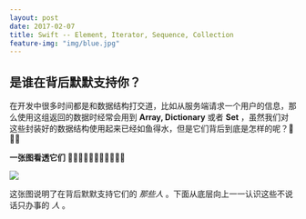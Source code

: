 ```yaml
---
layout: post
date: 2017-02-07
title: Swift -- Element, Iterator, Sequence, Collection
feature-img: "img/blue.jpg"
---
```


是谁在背后默默支持你？
---

在开发中很多时间都是和数据结构打交道，比如从服务端请求一个用户的信息，那么使用这组返回的数据时经常会用到 **Array, Dictionary** 或者 **Set** ，虽然我们对这些封装好的数据结构使用起来已经如鱼得水，但是它们背后到底是怎样的呢？🤔🤔🤔

**一张图看透它们** 🤘🤘🤘🤘🤘🤘🤘🤘🤘🤘🤘

![](http://ogkg37m8j.bkt.clouddn.com/image/swift/element-iterator-sequence-collection/summery.jpg)

这张图说明了在背后默默支持它们的 *那些人* 。下面从底层向上一一认识这些不说话只办事的 *人* 。
